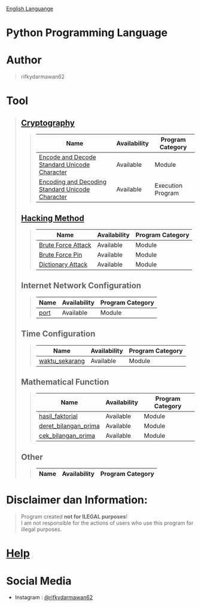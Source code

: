 [English Languange](https://github.com/rifkydarmawan62/Python/blob/Publik/README.md)

# Python Programming Language

# Author
> rifkydarmawan62

# Tool
> ## [Cryptography](https://github.com/rifkydarmawan62/Python/tree/Publik/Modul/kriptografi)
>> | Name | Availability | Program Category |
>> | --- | --- | --- |
>> | [Encode and Decode Standard Unicode Character](https://github.com/rifkydarmawan62/Python/blob/Publik/Modul/kriptografi/unicode_standar.py) | Available | Module |
>> | [Encoding and Decoding Standard Unicode Character](https://github.com/rifkydarmawan62/Python/blob/Publik/Modul/kriptografi/__main__.py) | Available | Execution Program |
> ## [Hacking Method](https://github.com/rifkydarmawan62/Python/tree/Publik/Module/metode_peretasan)
>> | Name | Availability | Program Category |
>> | --- | --- | --- |
>> | [Brute Force Attack](https://github.com/rifkydarmawan62/Python/blob/Publik/Modul/metode_peretasan/__init__.py) | Available | Module |
>> | [Brute Force Pin](https://github.com/rifkydarmawan62/Python/blob/Publik/Modul/metode_peretasan/__init__.py) | Available | Module |
>> | [Dictionary Attack](https://github.com/rifkydarmawan62/Python/blob/Publik/Modul/metode_peretasan/__init__.py) | Available | Module |
> ## Internet Network Configuration
>> | Name | Availability| Program Category |
>> | --- | --- | --- |
>> | [port](https://github.com/rifkydarmawan62/Python/blob/Publik/Modul/port/__init__.py) | Available | Module |
> ## Time Configuration
>> | Name | Availability | Program Category |
>> | --- | --- | --- |
>> | [waktu_sekarang](https://github.com/rifkydarmawan62/Python/blob/Publik/Modul/waktu_sekarang/__init__.py) | Available | Module |
> ## Mathematical Function
>> | Name | Availability | Program Category |
>> | --- | --- | --- |
>> | [hasil_faktorial](https://github.com/rifkydarmawan62/Python/blob/Publik/Modul/matematika/__init__.py) | Available | Module |
>> | [deret_bilangan_prima](https://github.com/rifkydarmawan62/Python/blob/Publik/Modul/matematika/__init__.py) | Available | Module |
>> | [cek_bilangan_prima](https://github.com/rifkydarmawan62/Python/blob/Publik/Modul/matematika/__init__.py) | Available | Module |
> ## Other
>> | Name | Availability | Program Category |
>> | --- | --- | --- |
# Disclaimer dan Information:
> Program created **not for ILEGAL purposes**!  
> I am not responsible for the actions of users who use this program for illegal purposes. 
# [Help](https://github.com/rifkydarmawan62/Python/blob/Publik/Modul/README.md)
# Social Media
- Instagram : [@rifkydarmawan62](https://www.instagram.com/rifkydarmawan62/)
